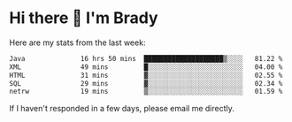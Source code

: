 # Hi there 👋 I'm Brady

Here are my stats from the last week:
<!--START_SECTION:waka-->

```txt
Java              16 hrs 50 mins  ████████████████████▒░░░░   81.22 %
XML               49 mins         █░░░░░░░░░░░░░░░░░░░░░░░░   04.00 %
HTML              31 mins         ▓░░░░░░░░░░░░░░░░░░░░░░░░   02.55 %
SQL               29 mins         ▓░░░░░░░░░░░░░░░░░░░░░░░░   02.34 %
netrw             19 mins         ▒░░░░░░░░░░░░░░░░░░░░░░░░   01.59 %
```

<!--END_SECTION:waka-->

If I haven't responded in a few days, please email me directly. 
